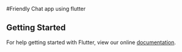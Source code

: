 #Friendly Chat app using flutter

## Getting Started

For help getting started with Flutter, view our online
[documentation](https://flutter.io/).
